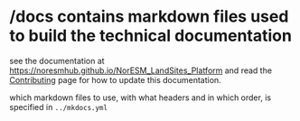 # /docs contains markdown files used to build the technical documentation

see the documentation at <https://noresmhub.github.io/NorESM_LandSites_Platform> and read the [Contributing](https://noresmhub.github.io/NorESM_LandSites_Platform/contributing/) page for how to update this documentation.

which markdown files to use, with what headers and in which order, is specified in `../mkdocs.yml`

